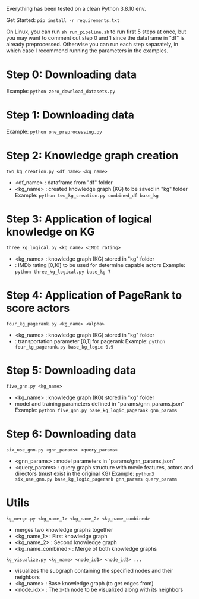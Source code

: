 Everything has been tested on a clean Python 3.8.10 env.

Get Started:
`pip install -r requirements.txt`

On Linux, you can run `sh run_pipeline.sh` to run first 5 steps at once, but you may want to comment out step 0 and 1 since the dataframe in "df" is already preprocessed. Otherwise you can run each step separately, in which case I recommend running the parameters in the examples.


# Step 0: Downloading data
Example: `python zero_download_datasets.py`

# Step 1: Downloading data
Example: `python one_preprocessing.py`

# Step 2: Knowledge graph creation
`two_kg_creation.py <df_name> <kg_name>`
- <df_name> : dataframe from "df" folder
- <kg_name> : created knowledge graph (KG) to be saved in "kg" folder
Example: `python two_kg_creation.py combined_df base_kg`

# Step 3: Application of logical knowledge on KG
`three_kg_logical.py <kg_name> <IMDb rating>`
- <kg_name> : knowledge graph (KG) stored in "kg" folder
- <IMDb rating> : IMDb rating [0,10] to be used for determine capable actors
Example: `python three_kg_logical.py base_kg 7`

# Step 4: Application of PageRank to score actors
`four_kg_pagerank.py <kg_name> <alpha>`
- <kg_name> : knowledge graph (KG) stored in "kg" folder
- <alpha> : transportation parameter [0,1] for pagerank
Example: `python four_kg_pagerank.py base_kg_logic 0.9`

# Step 5: Downloading data
`five_gnn.py <kg_name>`
- <kg_name> : knowledge graph (KG) stored in "kg" folder
- model and training parameters defined in "params/gnn_params.json"
Example: `python five_gnn.py base_kg_logic_pagerank gnn_params`

# Step 6: Downloading data
`six_use_gnn.py <gnn_params> <query_params>`
- <gnn_params> : model parameters in "params/gnn_params.json"
- <query_params> : query graph structure with movie features, actors and directors (must exist in the original KG)
Example: `python3 six_use_gnn.py base_kg_logic_pagerank gnn_params query_params`

# Utils
`kg_merge.py <kg_name_1> <kg_name_2> <kg_name_combined>`
- merges two knowledge graphs together
- <kg_name_1> : First knowledge graph
- <kg_name_2> : Second knowledge graph
- <kg_name_combined> : Merge of both knowledge graphs

`kg_visualize.py <kg_name> <node_id1> <node_id2> ...`
- visualizes the subgraph containing the specified nodes and their neighbors
- <kg_name> : Base knowledge graph (to get edges from)
- <node_idx> : The x-th node to be visualized along with its neighbors
